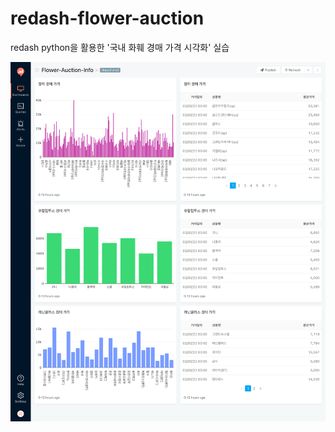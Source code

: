 # redash-flower-auction

redash python을 활용한 '국내 화훼 경매 가격 시각화' 실습

![dashboard](./dashboard-img/flower-auction-info-dashboard.png)
